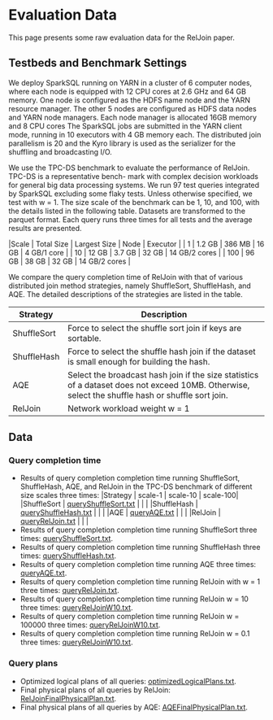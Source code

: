 # Evaluation Data
This page presents some raw evaluation data for the RelJoin paper. 

## Testbeds and Benchmark Settings
We deploy SparkSQL running on YARN in a cluster of 6 computer nodes, 
where each node is equipped with 12 CPU cores at 2.6 GHz and 64 GB memory. 
One node is configured as the HDFS name node and the YARN resource manager. 
The other 5 nodes are configured as HDFS data nodes and YARN node managers. 
Each node manager is allocated 16GB memory and 8 CPU cores The SparkSQL jobs 
are submitted in the YARN client mode, 
running in 10 executors with 4 GB memory each. 
The distributed join parallelism is 20 and the Kyro library is used as the serializer 
for the shuffling and broadcasting I/O.

We use the TPC-DS benchmark to evaluate the performance of RelJoin. 
TPC-DS is a representative bench- mark with complex decision workloads 
for general big data processing systems. 
We run 97 test queries integrated by SparkSQL excluding some flaky tests. 
Unless otherwise specified, we test with w = 1.
The size scale of the benchmark can be 1, 10, and 100, with the details listed in the following table.
Datasets are transformed to the parquet format. 
Each query runs three times for all tests and the average results are presented.

|Scale | Total Size | Largest Size | Node | Executor |
| 1 | 1.2 GB | 386 MB | 16 GB | 4 GB/1 core |
| 10 | 12 GB | 3.7 GB | 32 GB | 14 GB/2 cores |
| 100 | 96 GB | 38 GB | 32 GB | 14 GB/2 cores |

We compare the query completion time of RelJoin with that of various 
distributed join method strategies, namely ShuffleSort, ShuffleHash, and AQE. 
The detailed descriptions of the strategies are listed in the table.

| Strategy | Description|
|----------|------------|
|ShuffleSort|Force to select the shuffle sort join if keys are sortable.|
|ShuffleHash|Force to select the shuffle hash join if the dataset is small enough for building the hash.|
|AQE|Select the broadcast hash join if the size statistics of a dataset does not exceed 10MB. Otherwise, select the shuffle hash or shuffle sort join.|
|RelJoin|Network workload weight w = 1|

## Data
### Query completion time
* Results of query completion completion time running ShuffleSort, ShuffleHash, AQE, and RelJoin
in the TPC-DS benchmark of different size scales three times: 
|Strategy | scale-1 | scale-10 | scale-100|
|ShuffleSort | [queryShuffleSort.txt](./data/queryShuffleSort.txt) | | |
|ShuffleHash | [queryShuffleHash.txt](./data/queryShuffleHash.txt) | | |
|AQE         | [queryAQE.txt](./data/queryAQE.txt)                 | | |
|RelJoin     | [queryRelJoin.txt](./data/queryRelJoin.txt)         | | |
* Results of query completion completion time running ShuffleSort three times: 
[queryShuffleSort.txt](./data/queryShuffleSort.txt).
* Results of query completion completion time running ShuffleHash three times: 
[queryShuffleHash.txt](./data/queryShuffleHash.txt).
* Results of query completion completion time running AQE three times: 
[queryAQE.txt](./data/queryAQE.txt).
* Results of query completion completion time running RelJoin with w = 1 three times: 
[queryRelJoin.txt](./data/queryRelJoin.txt).
* Results of query completion completion time running RelJoin w = 10 three times: 
[queryRelJoinW10.txt](./data/queryRelJoinW10.txt).
* Results of query completion completion time running RelJoin w = 100000 three times: 
[queryRelJoinW10.txt](./data/queryRelJoinW100000.txt).
* Results of query completion completion time running RelJoin w = 0.1 three times: 
[queryRelJoinW10.txt](./data/queryRelJoinW0.1.txt).

### Query plans
* Optimized logical plans of all queries: 
[optimizedLogicalPlans.txt](./data/optimizedLogicalPlans.txt).
* Final physical plans of all queries by RelJoin: 
[RelJoinFinalPhysicalPlan.txt](./data/RelJoinFinalPhysicalPlan.txt).
* Final physical plans of all queries by AQE: 
[AQEFinalPhysicalPlan.txt](./data/AQEFinalPhysicalPlan.txt).



